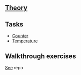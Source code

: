 ## [Theory](./docs/state-machine)

## Tasks

- [Counter](./tasks/counter/counterMachine.md)
- [Temperature](./tasks/temperature/temperature.md)

## Walkthrough exercises

[See](../xstate-workshop) repo
